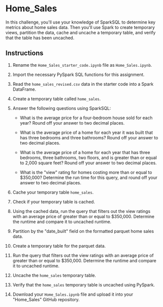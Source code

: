# Home_Sales

In this challenge, you'll use your knowledge of SparkSQL to determine key metrics about home sales data. Then you'll use Spark to create temporary views, partition the data, cache and uncache a temporary table, and verify that the table has been uncached.

## Instructions
1. Rename the `Home_Sales_starter_code.ipynb` file as `Home_Sales.ipynb`.
2. Import the necessary PySpark SQL functions for this assignment.
3. Read the `home_sales_revised.csv` data in the starter code into a Spark DataFrame.
4. Create a temporary table called `home_sales`.
5. Answer the following questions using SparkSQL:
    * What is the average price for a four-bedroom house sold for each year? Round off your answer to two decimal places.

    * What is the average price of a home for each year it was built that has three bedrooms and three bathrooms? Round off your answer to two decimal places.

    * What is the average price of a home for each year that has three bedrooms, three bathrooms, two floors, and is greater than or equal to 2,000 square feet? Round off your answer to two decimal places.

    * What is the "view" rating for homes costing more than or equal to $350,000? Determine the run time for this query, and round off your answer to two decimal places.

6. Cache your temporary table `home_sales`.
7. Check if your temporary table is cached.
8. Using the cached data, run the query that filters out the view ratings with an average price of greater than or equal to $350,000. Determine the runtime and compare it to uncached runtime.
9. Partition by the "date_built" field on the formatted parquet home sales data.
10. Create a temporary table for the parquet data.
11. Run the query that filters out the view ratings with an average price of greater than or equal to $350,000. Determine the runtime and compare it to uncached runtime.
12. Uncache the `home_sales` temporary table.
13. Verify that the `home_sales` temporary table is uncached using PySpark.
14. Download your `Home_Sales.ipynb` file and upload it into your "Home_Sales" GitHub repository.

